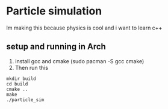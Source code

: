 # Particle simulation
Im making this because physics is cool and i want to learn c++

## setup and running in Arch
1. install gcc and cmake (sudo pacman -S gcc cmake)
2. Then run this 
```
mkdir build
cd build
cmake ..
make
./particle_sim
```